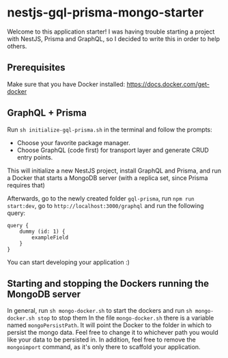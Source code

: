 # nestjs-gql-prisma-mongo-starter

Welcome to this application starter! I was having trouble starting a project with NestJS, Prisma and GraphQL, so I decided to write this in order to help others.

## Prerequisites

Make sure that you have Docker installed: https://docs.docker.com/get-docker

## GraphQL + Prisma

Run `sh initialize-gql-prisma.sh` in the terminal and follow the prompts:

- Choose your favorite package manager.
- Choose GraphQL (code first) for transport layer and generate CRUD entry points.

This will initialize a new NestJS project, install GraphQL and Prisma, and run a Docker that starts a MongoDB server (with a replica set, since Prisma requires that)

Afterwards, go to the newly created folder `gql-prisma`, run `npm run start:dev`, go to `http://localhost:3000/graphql` and run the following query:

```
query {
	dummy (id: 1) {
		exampleField
  	}
}
```

You can start developing your application :)

## Starting and stopping the Dockers running the MongoDB server

In general, run `sh mongo-docker.sh` to start the dockers and run `sh mongo-docker.sh stop` to stop them
In the file `mongo-docker.sh` there is a variable named `mongoPersistPath`. It will point the Docker to the folder in which to persist the mongo data.
Feel free to change it to whichever path you would like your data to be persisted in.
In addition, feel free to remove the `mongoimport` command, as it's only there to scaffold your application.
